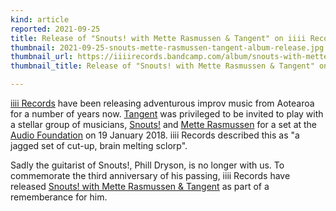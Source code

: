 ```yaml
---
kind: article
reported: 2021-09-25
title: Release of "Snouts! with Mette Rasmussen & Tangent" on iiii Records
thumbnail: 2021-09-25-snouts-mette-rasmussen-tangent-album-release.jpg
thumbnail_url: https://iiiirecords.bandcamp.com/album/snouts-with-mette-rasmussen-tangent
thumbnail_title: Release of "Snouts! with Mette Rasmussen & Tangent" on iiii records

---
```

[iiii Records](https://iiiirecords.bandcamp.com) have been releasing adventurous improv music from Aotearoa for a number of years now. [Tangent](/artists/tangent) was privileged to be invited to play with a stellar group of musicians, [Snouts!](https://www.discogs.com/artist/7237392-The-Snouts-2) and [Mette Rasmussen](https://www.discogs.com/artist/1735790-Mette-Rasmussen) for a set at the [Audio Foundation](http://www.audiofoundation.org.nz/) on 19 January 2018. iiii Records described this as "a jagged set of cut-up, brain melting sclorp".

Sadly the guitarist of Snouts!, Phill Dryson, is no longer with us. To commemorate the third anniversary of his passing, iiii Records have released [Snouts! with Mette Rasmussen & Tangent](https://iiiirecords.bandcamp.com/album/snouts-with-mette-rasmussen-tangent) as part of a rememberance for him.